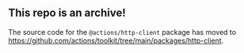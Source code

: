 ## This repo is an archive!

The source code for the `@actions/http-client` package has moved to <https://github.com/actions/toolkit/tree/main/packages/http-client>.
